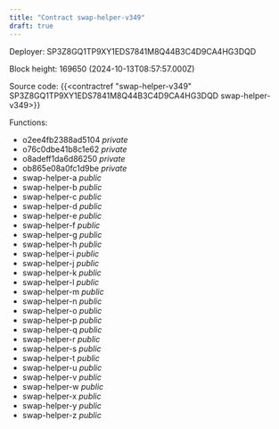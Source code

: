 ```yaml
---
title: "Contract swap-helper-v349"
draft: true
---
```

Deployer: SP3Z8GQ1TP9XY1EDS7841M8Q44B3C4D9CA4HG3DQD


 



Block height: 169650 (2024-10-13T08:57:57.000Z)

Source code: {{<contractref "swap-helper-v349" SP3Z8GQ1TP9XY1EDS7841M8Q44B3C4D9CA4HG3DQD swap-helper-v349>}}

Functions:

* o2ee4fb2388ad5104 _private_
* o76c0dbe41b8c1e62 _private_
* o8adeff1da6d86250 _private_
* ob865e08a0fc1d9be _private_
* swap-helper-a _public_
* swap-helper-b _public_
* swap-helper-c _public_
* swap-helper-d _public_
* swap-helper-e _public_
* swap-helper-f _public_
* swap-helper-g _public_
* swap-helper-h _public_
* swap-helper-i _public_
* swap-helper-j _public_
* swap-helper-k _public_
* swap-helper-l _public_
* swap-helper-m _public_
* swap-helper-n _public_
* swap-helper-o _public_
* swap-helper-p _public_
* swap-helper-q _public_
* swap-helper-r _public_
* swap-helper-s _public_
* swap-helper-t _public_
* swap-helper-u _public_
* swap-helper-v _public_
* swap-helper-w _public_
* swap-helper-x _public_
* swap-helper-y _public_
* swap-helper-z _public_
